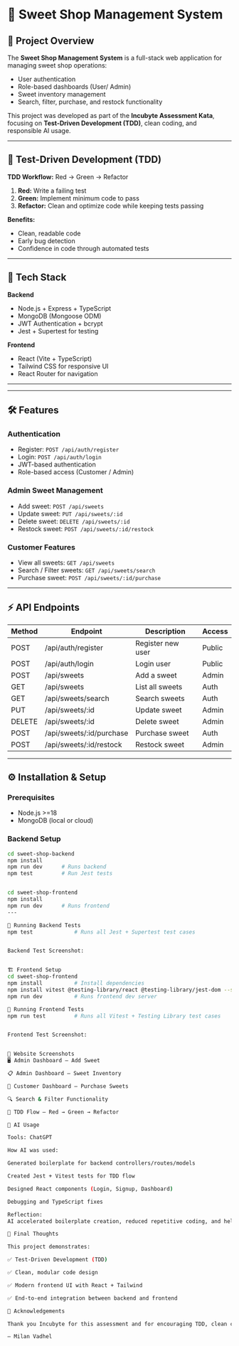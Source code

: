 # 🍬 Sweet Shop Management System

## 📖 Project Overview
The **Sweet Shop Management System** is a full-stack web application for managing sweet shop operations:  
- User authentication  
- Role-based dashboards (User/ Admin)  
- Sweet inventory management  
- Search, filter, purchase, and restock functionality  

This project was developed as part of the **Incubyte Assessment Kata**, focusing on **Test-Driven Development (TDD)**, clean coding, and responsible AI usage.

---

## 🔁 Test-Driven Development (TDD)
**TDD Workflow:** Red → Green → Refactor  

1. **Red:** Write a failing test  
2. **Green:** Implement minimum code to pass  
3. **Refactor:** Clean and optimize code while keeping tests passing  

**Benefits:**  
- Clean, readable code  
- Early bug detection  
- Confidence in code through automated tests  

---

## 🚀 Tech Stack

**Backend**  
- Node.js + Express + TypeScript  
- MongoDB (Mongoose ODM)  
- JWT Authentication + bcrypt  
- Jest + Supertest for testing  

**Frontend**  
- React (Vite + TypeScript)  
- Tailwind CSS for responsive UI  
- React Router for navigation  

---


---

## 🛠 Features

### Authentication
- Register: `POST /api/auth/register`  
- Login: `POST /api/auth/login`  
- JWT-based authentication  
- Role-based access (Customer / Admin)  

### Admin Sweet Management
- Add sweet: `POST /api/sweets`  
- Update sweet: `PUT /api/sweets/:id`  
- Delete sweet: `DELETE /api/sweets/:id`  
- Restock sweet: `POST /api/sweets/:id/restock`  

### Customer Features
- View all sweets: `GET /api/sweets`  
- Search / Filter sweets: `GET /api/sweets/search`  
- Purchase sweet: `POST /api/sweets/:id/purchase`  

---

## ⚡ API Endpoints

| Method | Endpoint | Description | Access |
|--------|----------|-------------|--------|
| POST   | /api/auth/register | Register new user | Public |
| POST   | /api/auth/login | Login user | Public |
| POST   | /api/sweets | Add a sweet | Admin |
| GET    | /api/sweets | List all sweets | Auth |
| GET    | /api/sweets/search | Search sweets | Auth |
| PUT    | /api/sweets/:id | Update sweet | Admin |
| DELETE | /api/sweets/:id | Delete sweet | Admin |
| POST   | /api/sweets/:id/purchase | Purchase sweet | Auth |
| POST   | /api/sweets/:id/restock | Restock sweet | Admin |

---

## ⚙️ Installation & Setup

### Prerequisites
- Node.js >=18  
- MongoDB (local or cloud)

### Backend Setup
```bash
cd sweet-shop-backend
npm install
npm run dev      # Runs backend
npm test         # Run Jest tests


cd sweet-shop-frontend
npm install
npm run dev      # Runs frontend
---

🧪 Running Backend Tests
npm test             # Runs all Jest + Supertest test cases


Backend Test Screenshot:


🏗 Frontend Setup
cd sweet-shop-frontend
npm install          # Install dependencies
npm install vitest @testing-library/react @testing-library/jest-dom --save-dev  # Testing libs
npm run dev          # Runs frontend dev server

🧪 Running Frontend Tests
npm run test         # Runs all Vitest + Testing Library test cases


Frontend Test Screenshot:


📸 Website Screenshots
🖥 Admin Dashboard – Add Sweet

📋 Admin Dashboard – Sweet Inventory

🛒 Customer Dashboard – Purchase Sweets

🔍 Search & Filter Functionality

🔁 TDD Flow – Red → Green → Refactor

🤖 AI Usage

Tools: ChatGPT

How AI was used:

Generated boilerplate for backend controllers/routes/models

Created Jest + Vitest tests for TDD flow

Designed React components (Login, Signup, Dashboard)

Debugging and TypeScript fixes

Reflection:
AI accelerated boilerplate creation, reduced repetitive coding, and helped focus on business logic and architecture. All code was manually reviewed and tested.

🚀 Final Thoughts

This project demonstrates:

✅ Test-Driven Development (TDD)

✅ Clean, modular code design

✅ Modern frontend UI with React + Tailwind

✅ End-to-end integration between backend and frontend

🙏 Acknowledgements

Thank you Incubyte for this assessment and for encouraging TDD, clean coding, and AI-assisted development.

— Milan Vadhel
